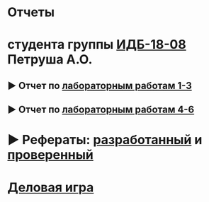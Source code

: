 # Отчеты
# студента группы [ИДБ-18-08](https://docs.google.com/spreadsheets/d/1bKTqLJ_fwtBglIUNzz2MdDjdNV1_TjivVgGB1mNEjXw/edit?usp=sharing) Петруша А.О.

## ► Отчет по [лабораторным работам 1-3](https://github.com/Annushka-13/PetrushAnn.github.io/wiki/Labs-1-3)

## ► Отчет по [лабораторным работам 4-6]()

# ► Рефераты: [разработанный]() и [проверенный]()

# [Деловая игра]()
